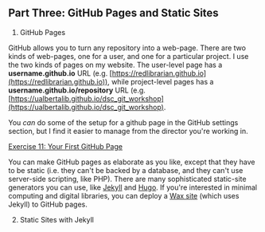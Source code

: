 Part Three: GitHub Pages and Static Sites
------------------------------------------

1. GitHub Pages

GitHub allows you to turn any repository into a web-page. There are two
kinds of web-pages, one for a user, and one for a particular project.
I use the two kinds of pages on my website. The user-level page has a
**username.github.io** URL (e.g.
[https://redlibrarian.github.io](https://redlibrarian.github.io)), while
project-level pages has a **username.github.io/repository** URL (e.g.
[https://ualbertalib.github.io/dsc_git_workshop](https://ualbertalib.github.io/dsc_git_workshop).

You *can* do some of the setup for a github page in the GitHub settings
section, but I find it easier to manage from the director you're working
in.

[Exercise 11: Your First GitHub Page](exercises/exercise11.md)

You can make GitHub pages as elaborate as you like, except that they
have to be static (i.e. they can't be backed by a database, and they
can't use server-side scripting, like PHP). There are many sophisticated
static-site generators you can use, like [Jekyll](https://jekyllrb.com/)
and [Hugo](https://gohugo.io/). If you're interested in minimal
computing and digital libraries, you can deploy a [Wax
site](https://minicomp.github.io/wax/) (which uses Jekyll) to GitHub
pages. 

2. Static Sites with Jekyll

